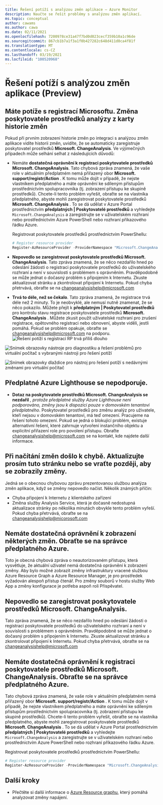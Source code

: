 ```yaml
---
title: Řešení potíží s analýzou změn aplikace – Azure Monitor
description: Naučte se řešit problémy s analýzou změn aplikací.
ms.topic: conceptual
author: cawams
ms.author: cawa
ms.date: 02/11/2021
ms.openlocfilehash: 7200978ce31a47f7bd0d023cecf359b10a1c96de
ms.sourcegitcommit: 867cb1b7a1f3a1f0b427282c648d411d0ca4f81f
ms.translationtype: MT
ms.contentlocale: cs-CZ
ms.lasthandoff: 03/19/2021
ms.locfileid: "100520968"
---
```

# <a name="troubleshoot-application-change-analysis-preview"></a>Řešení potíží s analýzou změn aplikace (Preview)

## <a name="having-trouble-registering-microsoft-change-analysis-resource-provider-from-change-history-tab"></a>Máte potíže s registrací Microsoftu. Změna poskytovatele prostředků analýzy z karty historie změn

Pokud při prvním zobrazení historie změn po integraci s analýzou změn aplikace vidíte historii změn, uvidíte, že se automaticky zaregistruje poskytovatel prostředků **Microsoft. ChangeAnalysis**. Ve výjimečných případech může selhání selhat z následujících důvodů:

- Nemáte **dostatečná oprávnění k registraci poskytovatele prostředků Microsoft. ChangeAnalysis**. Tato chybová zpráva znamená, že vaše role v aktuálním předplatném nemá přiřazený obor **Microsoft. support/registr/Action** . K tomu může dojít v případě, že nejste vlastníkem předplatného a máte oprávnění ke sdíleným přístupům prostřednictvím spolupracovníka (tj. zobrazení přístupu ke skupině prostředků). Chcete-li tento problém vyřešit, obraťte se na vlastníka předplatného, abyste mohli zaregistrovat poskytovatele prostředků **Microsoft. ChangeAnalysis** . To se dá udělat v Azure Portal prostřednictvím **předplatných | Poskytovatelé prostředků** a vyhledejte ```Microsoft.ChangeAnalysis``` a zaregistrujte se v uživatelském rozhraní nebo prostřednictvím Azure PowerShell nebo rozhraní příkazového řádku Azure.

    Registrovat poskytovatele prostředků prostřednictvím PowerShellu:
    ```PowerShell
    # Register resource provider
    Register-AzResourceProvider -ProviderNamespace "Microsoft.ChangeAnalysis"
    ```

- **Nepovedlo se zaregistrovat poskytovatele prostředků Microsoft. ChangeAnalysis**. Tato zpráva znamená, že se něco nezdařilo hned po odeslání žádosti o registraci poskytovatele prostředků do uživatelského rozhraní a není v souvislosti s problémem s oprávněním. Pravděpodobně se může jednat o dočasný problém s připojením k Internetu. Zkuste aktualizovat stránku a zkontrolovat připojení k Internetu. Pokud chyba přetrvává, obraťte se na changeanalysishelp@microsoft.com

- **Trvá to déle, než se čekalo**. Tato zpráva znamená, že registrace trvá déle než 2 minuty. To je neobvyklé, ale nemusí nutně znamenat, že se něco pokazilo. Můžete přejít k **předplatným | Poskytovatel prostředků** pro kontrolu stavu registrace poskytovatele prostředků **Microsoft. ChangeAnalysis** . Můžete zkusit použít uživatelské rozhraní pro zrušení registrace, opětovného registraci nebo obnovení, abyste viděli, jestli pomáhá. Pokud se problém opakuje, obraťte se changeanalysishelp@microsoft.com na podporu.
    ![Řešení potíží s registrací RP trvá příliš dlouho](./media/change-analysis/troubleshoot-registration-taking-too-long.png)

![Snímek obrazovky nástroje pro diagnostiku a řešení problémů pro virtuální počítač s vybranými nástroji pro řešení potíží](./media/change-analysis/vm-dnsp-troubleshootingtools.png)

![Snímek obrazovky dlaždice pro nástroj pro řešení potíží s nedávnými změnami pro virtuální počítač](./media/change-analysis/analyze-recent-changes.png)

## <a name="azure-lighthouse-subscription-is-not-supported"></a>Předplatné Azure Lighthouse se nepodporuje.

- **Dotaz na poskytovatele prostředků Microsoft. ChangeAnalysis se nezdařil** *, protože předplatné služby Azure Lighthouse není podporováno, změny jsou k dispozici pouze v domovském tenantovi předplatného*. Poskytovatel prostředků pro změnu analýz pro uživatele, kteří nejsou v domovském tenantovi, má teď omezení. Pracujeme na řešení tohoto omezení. Pokud se jedná o blokující problém, existuje alternativní řešení, které zahrnuje vytvoření instančního objektu a explicitní přiřazení role pro povolení přístupu.  Obraťte changeanalysishelp@microsoft.com se na kontakt, kde najdete další informace.

## <a name="an-error-occurred-while-getting-changes-please-refresh-this-page-or-come-back-later-to-view-changes"></a>Při načítání změn došlo k chybě. Aktualizujte prosím tuto stránku nebo se vraťte později, aby se zobrazily změny.

Jedná se o obecnou chybovou zprávu prezentovanou službou analýza změn aplikace, když se změny nepovedlo načíst. Několik známých příčin:

- Chyba připojení k Internetu z klientského zařízení
- Změna služby Analysis Service, která je dočasně nedostupná aktualizace stránky po několika minutách obvykle tento problém vyřeší. Pokud chyba přetrvává, obraťte se na changeanalysishelp@micorosoft.com

## <a name="you-dont-have-enough-permissions-to-view-some-changes-contact-your-azure-subscription-administrator"></a>Nemáte dostatečná oprávnění k zobrazení některých změn. Obraťte se na správce předplatného Azure.

Toto je obecná chybová zpráva o neautorizovaném přístupu, která vysvětluje, že aktuální uživatel nemá dostatečná oprávnění k zobrazení změny. Aby bylo možné zobrazit změny infrastruktury vracené službou Azure Resource Graph a Azure Resource Manager, je pro prostředek vyžadován alespoň přístup čtenář. Pro změny souborů v hostu služby Web App a změny konfigurace je potřeba aspoň roli Přispěvatel.

## <a name="failed-to-register-microsoftchangeanalysis-resource-provider"></a>Nepovedlo se zaregistrovat poskytovatele prostředků Microsoft. ChangeAnalysis.

Tato zpráva znamená, že se něco nezdařilo hned po odeslání žádosti o registraci poskytovatele prostředků do uživatelského rozhraní a není v souvislosti s problémem s oprávněním. Pravděpodobně se může jednat o dočasný problém s připojením k Internetu. Zkuste aktualizovat stránku a zkontrolovat připojení k Internetu. Pokud chyba přetrvává, obraťte se na changeanalysishelp@microsoft.com

## <a name="you-dont-have-enough-permissions-to-register-microsoftchangeanalysis-resource-provider-contact-your-azure-subscription-administrator"></a>Nemáte dostatečná oprávnění k registraci poskytovatele prostředků Microsoft. ChangeAnalysis. Obraťte se na správce předplatného Azure.

Tato chybová zpráva znamená, že vaše role v aktuálním předplatném nemá přiřazený obor **Microsoft. support/registr/Action** . K tomu může dojít v případě, že nejste vlastníkem předplatného a máte oprávnění ke sdíleným přístupům prostřednictvím spolupracovníka (tj. zobrazení přístupu ke skupině prostředků). Chcete-li tento problém vyřešit, obraťte se na vlastníka předplatného, abyste mohli zaregistrovat poskytovatele prostředků **Microsoft. ChangeAnalysis** . To se dá udělat v Azure Portal prostřednictvím **předplatných | Poskytovatelé prostředků** a vyhledejte ```Microsoft.ChangeAnalysis``` a zaregistrujte se v uživatelském rozhraní nebo prostřednictvím Azure PowerShell nebo rozhraní příkazového řádku Azure.

Registrovat poskytovatele prostředků prostřednictvím PowerShellu:

```PowerShell
# Register resource provider
Register-AzResourceProvider -ProviderNamespace "Microsoft.ChangeAnalysis"
```

## <a name="next-steps"></a>Další kroky

- Přečtěte si další informace o [Azure Resource graphu](../../governance/resource-graph/overview.md), který pomáhá analyzovat změny napájení.
